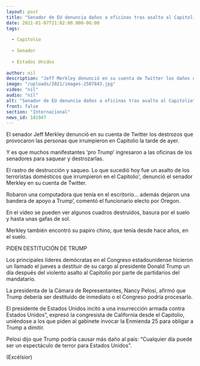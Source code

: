 ```yaml
---
layout: post
title: "Senador de EU denuncia daños a oficinas tras asalto al Capitolio"
date: 2021-01-07T21:02:00.000-06:00
tags:
  
  - Capitolio
  
  - Senador
  
  - Estados Unidos
  
author: nil
description: "Jeff Merkley denunció en su cuenta de Twitter los daños ocasionados durante el 'asalto' al Capitolio' a manos de grupos partidarios de Trump."
image: "/uploads/2021/images-2507843.jpg"
video: "nil"
audio: "nil"
alt: "Senador de EU denuncia daños a oficinas tras asalto al Capitolio"
front: false
section: "Internacional"
news_id: 181947
---
```


El senador Jeff Merkley denunció en su cuenta de Twitter los destrozos que provocaron las personas que irrumpieron en Capitolio la tarde de ayer.

Y es que muchos manifestantes ‘pro Trump’ ingresaron a las oficinas de los senadores para saquear y destrozarlas.

El rastro de destrucción y saqueo. Lo que sucedió hoy fue un asalto de los terroristas domésticos que irrumpieron en el Capitolio', denunció el senador Merkley en su cuenta de Twitter.

Robaron una computadora que tenía en el escritorio… además dejaron una bandera de apoyo a Trump’, comentó el funcionario electo por Oregon.

En el video se pueden ver algunos cuadros destruidos, basura por el suelo y hasta unas gafas de sol.

Merkley también encontró su papiro chino, que tenía desde hace años, en el suelo.

PIDEN DESTITUCIÓN DE TRUMP

Los principales líderes demócratas en el Congreso estadounidense hicieron un llamado el jueves a destituir de su cargo al presidente Donald Trump un día después del violento asalto al Capitolio por parte de partidarios del mandatario.

La presidenta de la Cámara de Representantes, Nancy Pelosi, afirmó que Trump debería ser destituido de inmediato o el Congreso podría procesarlo.

El presidente de Estados Unidos incitó a una insurrección armada contra Estados Unidos”, expresó la congresista de California desde el Capitolio, uniéndose a los que piden al gabinete invocar la Enmienda 25 para obligar a Trump a dimitir.

Pelosi dijo que Trump podría causar más daño al país: “Cualquier día puede ser un espectáculo de terror para Estados Unidos”.

(Excélsior)